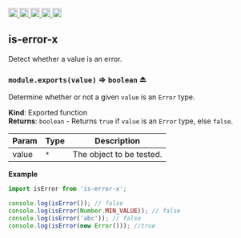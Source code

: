 <a href="https://travis-ci.org/Xotic750/is-error-x"
  title="Travis status">
<img
  src="https://travis-ci.org/Xotic750/is-error-x.svg?branch=master"
  alt="Travis status" height="18">
</a>
<a href="https://david-dm.org/Xotic750/is-error-x"
  title="Dependency status">
<img src="https://david-dm.org/Xotic750/is-error-x/status.svg"
  alt="Dependency status" height="18"/>
</a>
<a
  href="https://david-dm.org/Xotic750/is-error-x?type=dev"
  title="devDependency status">
<img src="https://david-dm.org/Xotic750/is-error-x/dev-status.svg"
  alt="devDependency status" height="18"/>
</a>
<a href="https://badge.fury.io/js/is-error-x"
  title="npm version">
<img src="https://badge.fury.io/js/is-error-x.svg"
  alt="npm version" height="18">
</a>
<a href="https://www.jsdelivr.com/package/npm/is-error-x"
  title="jsDelivr hits">
<img src="https://data.jsdelivr.com/v1/package/npm/is-error-x/badge?style=rounded"
  alt="jsDelivr hits" height="18">
</a>

<a name="module_is-error-x"></a>

## is-error-x

Detect whether a value is an error.

<a name="exp_module_is-error-x--module.exports"></a>

### `module.exports(value)` ⇒ <code>boolean</code> ⏏

Determine whether or not a given `value` is an `Error` type.

**Kind**: Exported function  
**Returns**: <code>boolean</code> - Returns `true` if `value` is an `Error` type,
else `false`.

| Param | Type            | Description              |
| ----- | --------------- | ------------------------ |
| value | <code>\*</code> | The object to be tested. |

**Example**

```js
import isError from 'is-error-x';

console.log(isError()); // false
console.log(isError(Number.MIN_VALUE)); // false
console.log(isError('abc')); // false
console.log(isError(new Error())); //true
```
